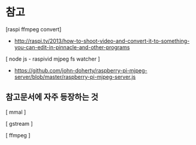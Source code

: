 
# 참고

[raspi ffmpeg convert]
- http://raspi.tv/2013/how-to-shoot-video-and-convert-it-to-something-you-can-edit-in-pinnacle-and-other-programs


[ node js - raspivid mjpeg fs watcher ] 
- https://github.com/john-doherty/raspberry-pi-mjpeg-server/blob/master/raspberry-pi-mjpeg-server.js


## 참고문서에 자주 등장하는 것 

[ mmal ] 

[ gstream ] 

[ ffmpeg ]


